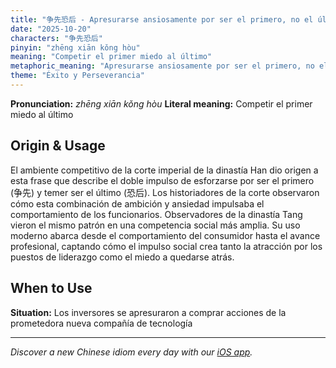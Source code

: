 ```yaml
---
title: "争先恐后 - Apresurarse ansiosamente por ser el primero, no el último"
date: "2025-10-20"
characters: "争先恐后"
pinyin: "zhēng xiān kǒng hòu"
meaning: "Competir el primer miedo al último"
metaphoric_meaning: "Apresurarse ansiosamente por ser el primero, no el último"
theme: "Éxito y Perseverancia"
---
```


**Pronunciation:** *zhēng xiān kǒng hòu*
**Literal meaning:** Competir el primer miedo al último

## Origin & Usage

El ambiente competitivo de la corte imperial de la dinastía Han dio origen a esta frase que describe el doble impulso de esforzarse por ser el primero (争先) y temer ser el último (恐后). Los historiadores de la corte observaron cómo esta combinación de ambición y ansiedad impulsaba el comportamiento de los funcionarios. Observadores de la dinastía Tang vieron el mismo patrón en una competencia social más amplia. Su uso moderno abarca desde el comportamiento del consumidor hasta el avance profesional, captando cómo el impulso social crea tanto la atracción por los puestos de liderazgo como el miedo a quedarse atrás.

## When to Use

**Situation:** Los inversores se apresuraron a comprar acciones de la prometedora nueva compañía de tecnología

---

*Discover a new Chinese idiom every day with our [iOS app](https://apps.apple.com/us/app/daily-chinese-idioms/id6740611324).*
